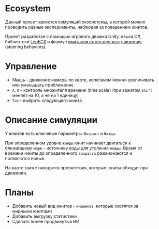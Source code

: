 # Ecosystem
Данный проект является симуляций экосистемы, в которой можно проводить разные эксперименты, наблюдая за поведением юнитов.

Проект разработан с помощью игрового движка Unity, языка C#, библиотеки [LeoECS](https://github.com/Leopotam/ecs) и формул [имитации естественного движения](https://habr.com/ru/articles/358366/) (steering behaviors).

# Управление
- Мышь - движение камеры по карте, колесиком можно увеличивать или уменьшать приближение
- ``A``, ``D`` - контроль множителя времени (time scale) (при зажатом ``Shift`` меняет на 10, а не на 1 единицу)
- ``Tab`` - выбрать следующего юнита

# Описание симуляции
У юнитов есть ключевые параметры: ``Возраст`` и ``Жажда``.

При определенном уровне ``жажды`` юнит начинает двигаться к ближайшему ``морю`` - источнику воды для утоления ``жажды``.
Время от времени юниты до определенного ``возраста`` размножаются и появляются новые.

На карте также находятся препятствия, которые юниты обходят при движении.

# Планы
- Добавить новый вид юнитов - ``хищников``, которые охотятся за мирными юнитами
- Добавить выгрузку статистики
- Сделать более продвинутый ИИ
